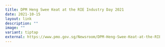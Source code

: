 ```yaml
---
title: DPM Heng Swee Keat at the RIE Industry Day 2021
date: 2021-10-15
layout: link
description: ""
image: ""
variant: tiptap
external: https://www.pmo.gov.sg/Newsroom/DPM-Heng-Swee-Keat-at-the-RIE-Industry-Day-2021
---
```

